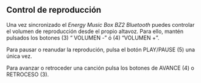 ## Control de reproducción

Una vez sincronizado el *Energy Music Box BZ2 Bluetooth* puedes controlar el volumen de reproducción desde el propio altavoz. Para ello, mantén pulsados los botones (3) “ VOLUMEN -” ó (4) “VOLUMEN  +”.

Para pausar o reanudar la reprodución, pulsa el botón PLAY/PAUSE (5) una única vez.

Para avanzar o retroceder una canción pulsa los botones de AVANCE (4) o RETROCESO (3).
